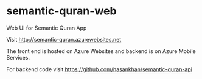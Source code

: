 semantic-quran-web
==================

Web UI for Semantic Quran App

Visit http://semantic-quran.azurewebsites.net

The front end is hosted on Azure Websites and backend is on Azure Mobile Services. 

For backend code visit  https://github.com/hasankhan/semantic-quran-api
